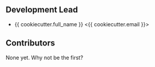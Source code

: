
## Development Lead

* {{ cookiecutter.full_name }} <{{ cookiecutter.email }}>

## Contributors

None yet. Why not be the first?
